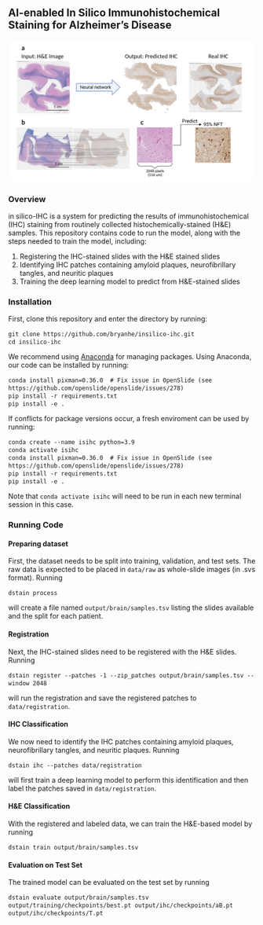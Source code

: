## AI-enabled In Silico Immunohistochemical Staining for Alzheimer’s Disease


![main](fig/main.png)

### Overview

in silico-IHC is a system for predicting the results of immunohistochemical (IHC) staining from routinely collected histochemically-stained (H&E) samples.
This repository contains code to run the model, along with the steps needed to train the model, including:
  1) Registering the IHC-stained slides with the H&E stained slides
  2) Identifying IHC patches containing amyloid plaques, neurofibrillary tangles, and neuritic plaques
  3) Training the deep learning model to predict from H&E-stained slides

### Installation

First, clone this repository and enter the directory by running:
```
git clone https://github.com/bryanhe/insilico-ihc.git
cd insilico-ihc
```

We recommend using [Anaconda](https://conda.io) for managing packages.
Using Anaconda, our code can be installed by running:
```
conda install pixman=0.36.0  # Fix issue in OpenSlide (see https://github.com/openslide/openslide/issues/278)
pip install -r requirements.txt
pip install -e .
```

If conflicts for package versions occur, a fresh enviroment can be used by running:
```
conda create --name isihc python=3.9
conda activate isihc
conda install pixman=0.36.0  # Fix issue in OpenSlide (see https://github.com/openslide/openslide/issues/278)
pip install -r requirements.txt
pip install -e .
```
Note that `conda activate isihc` will need to be run in each new terminal session in this case.

### Running Code
#### Preparing dataset

First, the dataset needs to be split into training, validation, and test sets.
The raw data is expected to be placed in `data/raw` as whole-slide images (in .svs format).
Running
```
dstain process
```
will create a file named `output/brain/samples.tsv` listing the slides available and the split for each patient.

#### Registration
Next, the IHC-stained slides need to be registered with the H&E slides.
Running
```
dstain register --patches -1 --zip_patches output/brain/samples.tsv --window 2048
```
will run the registration and save the registered patches to `data/registration`.

#### IHC Classification
We now need to identify the IHC patches containing amyloid plaques, neurofibrillary tangles, and neuritic plaques.
Running
```
dstain ihc --patches data/registration
```
will first train a deep learning model to perform this identification and then label the patches saved in `data/registration`.


#### H&amp;E Classification
With the registered and labeled data, we can train the H&E-based model by running
```
dstain train output/brain/samples.tsv
```

#### Evaluation on Test Set
The trained model can be evaluated on the test set by running
```
dstain evaluate output/brain/samples.tsv output/training/checkpoints/best.pt output/ihc/checkpoints/aB.pt output/ihc/checkpoints/T.pt
```
